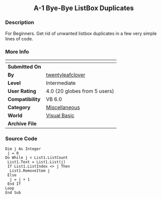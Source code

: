 ﻿<div align="center">

## A\-1 Bye\-Bye ListBox Duplicates


</div>

### Description

For Beginners. Get rid of unwanted listbox duplicates in a few very simple lines of code.
 
### More Info
 


<span>             |<span>
---                |---
**Submitted On**   |
**By**             |[twentyleafclover](https://github.com/Planet-Source-Code/PSCIndex/blob/master/ByAuthor/twentyleafclover.md)
**Level**          |Intermediate
**User Rating**    |4.0 (20 globes from 5 users)
**Compatibility**  |VB 6\.0
**Category**       |[Miscellaneous](https://github.com/Planet-Source-Code/PSCIndex/blob/master/ByCategory/miscellaneous__1-1.md)
**World**          |[Visual Basic](https://github.com/Planet-Source-Code/PSCIndex/blob/master/ByWorld/visual-basic.md)
**Archive File**   |[](https://github.com/Planet-Source-Code/twentyleafclover-a-1-bye-bye-listbox-duplicates__1-24832/archive/master.zip)





### Source Code

```
Dim j As Integer
 j = 0
Do While j < List1.ListCount
 List1.Text = List1.List(j)
 If List1.ListIndex <> j Then
  List1.RemoveItem j
 Else
  j = j + 1
 End If
Loop
End Sub
```

